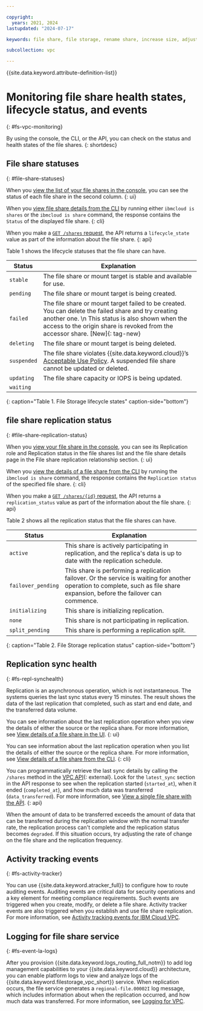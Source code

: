 ```yaml
---

copyright:
  years: 2021, 2024
lastupdated: "2024-07-17"

keywords: file share, file storage, rename share, increase size, adjust IOPS, mount target

subcollection: vpc

---
```


{{site.data.keyword.attribute-definition-list}}

# Monitoring file share health states, lifecycle status, and events
{: #fs-vpc-monitoring}

By using the console, the CLI, or the API, you can check on the status and health states of the file shares.
{: shortdesc}

## File share statuses
{: #file-share-statuses}

When you [view the list of your file shares in the console](/docs/vpc?topic=vpc-file-storage-view&interface=ui), you can see the status of each file share in the second column.
{: ui}

When you [view file share details from the CLI](/docs/vpc?topic=vpc-file-storage-view&interface=cli) by running either `ibmcloud is shares` or the `ibmcloud is share` command, the response contains the `Status` of the displayed file share.
{: cli}

When you make a [`GET /shares` request](/docs/vpc?topic=vpc-file-storage-view&interface=api), the API returns a `lifecycle_state` value as part of the information about the file share.
{: api}

Table 1 shows the lifecycle statuses that the file share can have.

| Status      | Explanation |
|-------------|-------------|
| `stable`    | The file share or mount target is stable and available for use. |
| `pending`   | The file share or mount target is being created. |
| `failed`    | The file share or mount target failed to be created. You can delete the failed share and try creating another one. \n This status is also shown when the access to the origin share is revoked from the accessor share. [New]{: tag-new} |
| `deleting`  | The file share or mount target is being deleted. |
| `suspended` | The file share violates {{site.data.keyword.cloud}}’s [Acceptable Use Policy](https://www.ibm.com/services/us/imc/html/aup1.html). A suspended file share cannot be updated or deleted.|
| `updating`  | The file share capacity or IOPS is being updated.|
| `waiting`   |  |
{: caption="Table 1. File Storage lifecycle states" caption-side="bottom"}

## file share replication status
{: #file-share-replication-status}

When you [view your file share in the console](/docs/vpc?topic=vpc-file-storage-view&interface=ui), you can see its Replication role and Replication status in the file shares list and the file share details page in the File share replication relationship section.
{: ui}

When you [view the details of a file share from the CLI](/docs/vpc?topic=vpc-file-storage-view&interface=cli#fs-share-details-cli) by running the `ibmcloud is share` command, the response contains the `Replication status` of the specified file share.
{: cli}

When you make a [`GET /shares/{id}` request](/docs/vpc?topic=vpc-file-storage-view&interface=api#fs-single-file-shares-api), the API returns a `replication_status` value as part of the information about the file share.
{: api}

Table 2 shows all the replication status that the file shares can have.

| Status            | Explanation |
|-------------------|-------------|
| `active`          | This share is actively participating in replication, and the replica's data is up to date with the replication schedule. |
| `failover_pending`|  This share is performing a replication failover. Or the service is waiting for another operation to complete, such as file share expansion, before the failover can commence. |
| `initializing`    | This share is initializing replication. |
| `none`            | This share is not participating in replication. |
| `split_pending`   | This share is performing a replication split. |
{: caption="Table 2. File Storage replication status" caption-side="bottom"}

## Replication sync health
{: #fs-repl-synchealth}

Replication is an asynchronous operation, which is not instantaneous. The systems queries the last sync status every 15 minutes. The result shows the data of the last replication that completed, such as start and end date, and the transferred data volume.

You can see information about the last replication operation when you view the details of either the source or the replica share. For more information, see [View details of a file share in the UI](/docs/vpc?topic=vpc-file-storage-view&interface=ui#fs-view-single-share-ui).
{: ui}

You can see information about the last replication operation when you list the details of either the source or the replica share. For more information, see [View details of a file share from the CLI](/docs/vpc?topic=vpc-file-storage-view&interface=cli#fs-share-details-cli).
{: cli}

You can programmatically retrieve the last sync details by calling the `/shares` method in the [VPC API](/apidocs/vpc/latest#get-share){: external}. Look for the `latest_sync` section in the API response to see when the replication started (`started_at`), when it ended (`completed_at`), and how much data was transferred (`data_transferred`). For more information, see [View a single file share with the API](/docs/vpc?topic=vpc-file-storage-view&interface=api#fs-single-file-shares-api).
{: api}

When the amount of data to be transferred exceeds the amount of data that can be transferred during the replication window with the normal transfer rate, the replication process can't complete and the replication status becomes `degraded`. If this situation occurs, try adjusting the rate of change on the file share and the replication frequency.

## Activity tracking events
{: #fs-activity-tracker}

You can use {{site.data.keyword.atracker_full}} to configure how to route auditing events. Auditing events are critical data for security operations and a key element for meeting compliance requirements. Such events are triggered when you create, modify, or delete a file share. Activity tracker events are also triggered when you establish and use file share replication. For more information, see [Activity tracking events for IBM Cloud VPC](/docs/vpc?topic=vpc-at_events).

## Logging for file share service
{: #fs-event-la-logs}

After you provision {{site.data.keyword.logs_routing_full_notm}} to add log management capabilities to your {{site.data.keyword.cloud}} architecture, you can enable platform logs to view and analyze logs of the {{site.data.keyword.filestorage_vpc_short}} service. When replication occurs, the file service generates a `regional-file.00002I` log message, which includes information about when the replication occurred, and how much data was transferred. For more information, see [Logging for VPC](/docs/vpc?topic=vpc-logging#logging-file-share-replication).
